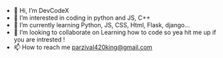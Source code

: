 - 👋 Hi, I’m DevCodeX
- 👀 I’m interested in coding in python and JS, C++
- 🌱 I’m currently learning Python, JS, CSS, Html, Flask, django...
- 💞️ I’m looking to collaborate on Learning how to code so yea hit me up if you are intrested !
- 📫 How to reach me parzival420king@gmail.com

<!---
Hackin420/Hackin420 is a ✨ special ✨ repository because its `README.md` (this file) appears on your GitHub profile.
You can click the Preview link to take a look at your changes.
--->
